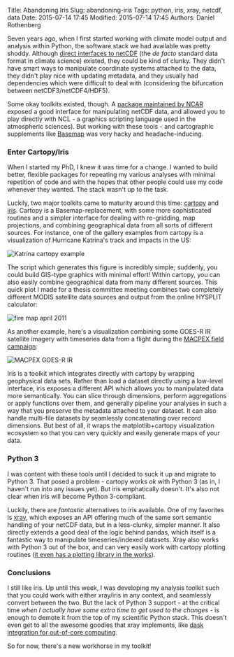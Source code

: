Title: Abandoning Iris
Slug: abandoning-iris
Tags: python, iris, xray, netcdf, data
Date: 2015-07-14 17:45
Modified: 2015-07-14 17:45
Authors: Daniel Rothenberg

Seven years ago, when I first started working with climate model output and analysis within Python, the software stack we had available was pretty shoddy. Although [direct interfaces to netCDF](https://github.com/Unidata/netcdf4-python) (the *de facto* standard data format in climate science) existed, they could be kind of clunky. They didn't have smart ways to manipulate coordinate systems attached to the data, they didn't play nice with updating metadata, and they usually had dependencies which were difficult to deal with (considering the bifurcation between netCDF3/netCDF4/HDF5).

Some okay toolkits existed, though. A [package maintained by NCAR](https://www.pyngl.ucar.edu/Nio.shtml) exposed a good interface for manipulating netCDF data, and allowed you to play directly with NCL - a graphics scripting language used in the atmospheric sciences). But working with these tools - and cartographic supplements like [Basemap](http://matplotlib.org/basemap/) was very hacky and headache-inducing.

### Enter Cartopy/Iris

When I started my PhD, I knew it was time for a change. I wanted to build better, flexible packages for repeating my various analyses with minimal repetition of code and with the hopes that other people could use my code whenever they wanted. The stack wasn't up to the task.

Luckily, two major toolkits came to maturity around this time: [cartopy](http://scitools.org.uk/cartopy/docs/latest/index.html) and [iris](http://scitools.org.uk/iris/docs/latest/index.html). Cartopy is a Basemap-replacement, with some more sophisticated routines and a simpler interface for dealing with re-gridding, map projections, and combining geographical data from all sorts of different sources. For instance, one of the gallery examples from cartopy is a visualization of Hurricane Katrina's track and impacts in the US:

![Katrina cartopy example](http://scitools.org.uk/cartopy/docs/latest/_images/hurricane_katrina_01_00.png)

The script which generates this figure is incredibly simple; suddenly, you could build GIS-type graphics with minimal effort! Within cartopy, you can also easily combine geographical data from many different sources. This quick plot I made for a thesis committee meeting combines two completely different MODIS satellite data sources and output from the online HYSPLIT calculator:

![fire map april 2011]({filename}/images/2015/07/MODIS_CentAm_Fires_AOD_Hysplit_4_24.png)

As another example, here's a visualization combining some GOES-R IR satellite imagery with timeseries data from a flight during the [MACPEX field campaign](http://www-air.larc.nasa.gov/missions/macpex/macpex.html):

![MACPEX GOES-R IR]({filename}/images/2015/07/IR-4_flightpath_20110425_183229.png)

Iris is a toolkit which integrates directly with cartopy by wrapping geophysical data sets. Rather than load a dataset directly using a low-level interface, iris exposes a different API which allows you to manipulated data more semantically. You can slice through dimensions, perform aggregations or apply functions over them, and generally pipeline your analyses in such a way that you preserve the metadata attached to your dataset. It can also handle multi-file datasets by seamlessly concatenating over record dimensions. But best of all, it wraps the matplotlib+cartopy visualization ecosystem so that you can very quickly and easily generate maps of your data.

### Python 3

I was content with these tools until I decided to suck it up and migrate to Python 3. That posed a problem - cartopy works *ok* with Python 3 (as in, I haven't run into any issues yet). But iris emphatically doesn't. It's also not clear when iris will become Python 3-compliant.

Luckily, there are *fantastic* alternatives to iris available. One of my favorites is [xray](http://xray.readthedocs.org/en/stable/), which exposes an API offering much of the same sort semantic handling of your netCDF data, but in a less-clunky, simpler manner. It also directly extends a good deal of the logic behind pandas, which itself is a fantastic way to manipulate timeseries/indexed datasets. Xray also works with Python 3 out of the box, and can very easily work with cartopy plotting routines ([it even has a plotting library in the works](http://xray.readthedocs.org/en/feature-plotting/)).

### Conclusions

I still like iris. Up until this week, I was developing my analysis toolkit such that you could work with either xray/iris in any context, and seamlessly convert between the two. But the lack of Python 3 support - at the critical time *when I actually have some extra time to get used to the changes* - is enough to demote it from the top of my scientific Python stack. This doesn't even get to all the awesome goodies that xray implements, like [dask integration for out-of-core computing](http://dask.pydata.org/en/latest/).

So for now, there's a new workhorse in my toolkit!
